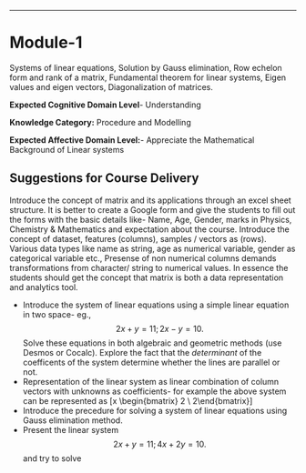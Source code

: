 
----
# Module-1  
Systems of linear equations, Solution by Gauss elimination, Row echelon form and rank of a matrix, Fundamental theorem for linear systems, Eigen values and eigen vectors, Diagonalization of matrices.

**Expected Cognitive Domain Level**- Understanding

**Knowledge Category:** Procedure and Modelling

**Expected Affective Domain Level:**- Appreciate the Mathematical Background of Linear systems

## Suggestions for Course Delivery

Introduce the concept of matrix and its applications through an excel sheet structure. It is better to create a Google form and give the students to fill out the forms with the basic details like- Name, Age, Gender, marks in Physics, Chemistry & Mathematics and expectation about the course. Introduce the concept of dataset, features (columns), samples / vectors as (rows). Various data types like name as string, age as numerical variable, gender as categorical variable etc., Presense of non numerical columns demands transformations from character/ string to numerical values. In essence the students should get the concept that matrix is both a data representation and analytics tool.

- Introduce the system of linear equations using a simple linear equation in two space- eg., $$2x+y=11; 2x-y=10.$$
Solve these equations in both algebraic and geometric methods (use Desmos or Cocalc). Explore the fact that the *determinant* of the coefficents of the system determine whether the lines are parallel or not.
- Representation of the linear system as linear combination of column vectors with unknowns as coefficients- for example the above system can be represented as \[x \begin{bmatrix} 2 \\  2\end{bmatrix}\]
- Introduce the precedure for solving a system of linear equations using Gauss elimination method.
- Present the linear system $$2x+y=11; 4x+2y=10.$$ and try to solve 

